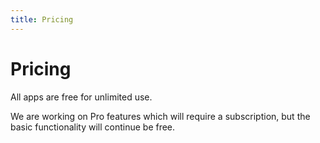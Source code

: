 ```yaml
---
title: Pricing
---
```


# Pricing

All apps are free for unlimited use.

We are working on Pro features which will require a subscription, but the basic functionality will continue be free.